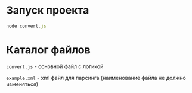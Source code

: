 # Запуск проекта 

```javascript
node convert.js
```

# Каталог файлов

`convert.js` - основной файл с логикой

`example.xml` - xml файл для парсинга (наименование файла не должно изменяться)
